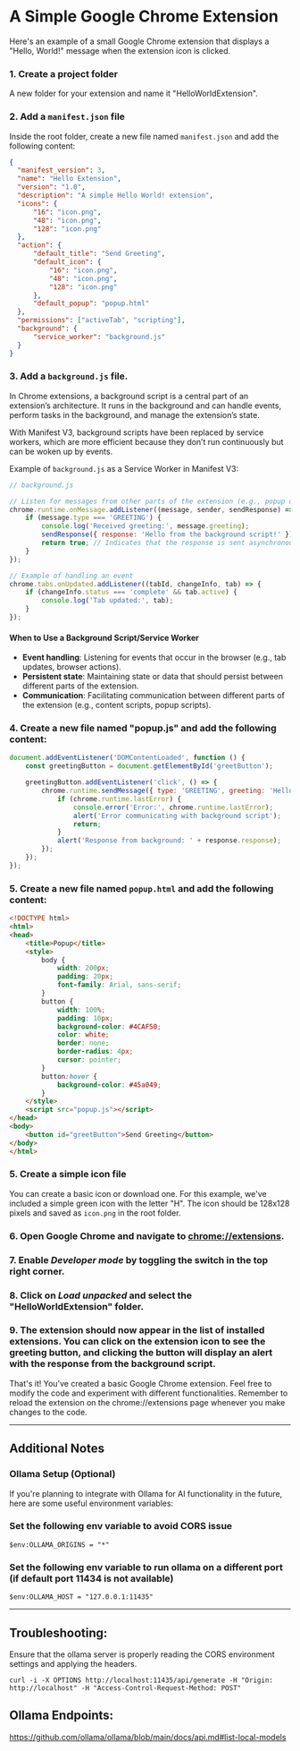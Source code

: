 # A Simple Google Chrome Extension

Here's an example of a small Google Chrome extension that displays a "Hello, World!" message when the extension icon is clicked.

### 1. Create a project folder

A new folder for your extension and name it "HelloWorldExtension".

### 2. Add a `manifest.json` file

Inside the root folder, create a new file named `manifest.json` and add the following content:

```json
{
  "manifest_version": 3,
  "name": "Hello Extension",
  "version": "1.0",
  "description": "A simple Hello World! extension",
  "icons": {
      "16": "icon.png",
      "48": "icon.png",
      "128": "icon.png"
  },
  "action": {
      "default_title": "Send Greeting",
      "default_icon": {
          "16": "icon.png",
          "48": "icon.png",
          "128": "icon.png"
      },
      "default_popup": "popup.html"
  },
  "permissions": ["activeTab", "scripting"],
  "background": {
      "service_worker": "background.js"
  }
}

```
### 3. Add a `background.js` file.
In Chrome extensions, a background script is a central part of an extension’s architecture. It runs in the background and can handle events, perform tasks in the background, and manage the extension’s state.

With Manifest V3, background scripts have been replaced by service workers, which are more efficient because they don’t run continuously but can be woken up by events.

Example of `background.js` as a Service Worker in Manifest V3:

```javascript
// background.js

// Listen for messages from other parts of the extension (e.g., popup or content scripts)
chrome.runtime.onMessage.addListener((message, sender, sendResponse) => {
    if (message.type === 'GREETING') {        
        console.log('Received greeting:', message.greeting);
        sendResponse({ response: 'Hello from the background script!' });
        return true; // Indicates that the response is sent asynchronously
    }
});

// Example of handling an event
chrome.tabs.onUpdated.addListener((tabId, changeInfo, tab) => {
    if (changeInfo.status === 'complete' && tab.active) {
        console.log('Tab updated:', tab);
    }
});

```
#### When to Use a Background Script/Service Worker
- **Event handling**: Listening for events that occur in the browser (e.g., tab updates, browser actions).
- **Persistent state**: Maintaining state or data that should persist between different parts of the extension.
- **Communication**: Facilitating communication between different parts of the extension (e.g., content scripts, popup scripts).

### 4. Create a new file named "popup.js" and add the following content:

```javascript
document.addEventListener('DOMContentLoaded', function () {
    const greetingButton = document.getElementById('greetButton');

    greetingButton.addEventListener('click', () => {
        chrome.runtime.sendMessage({ type: 'GREETING', greeting: 'Hello, background!' }, (response) => {
            if (chrome.runtime.lastError) {
                console.error('Error:', chrome.runtime.lastError);
                alert('Error communicating with background script');
                return;
            }
            alert('Response from background: ' + response.response);
        });
    });
});

```

### 5. Create a new file named `popup.html` and add the following content:

```html
<!DOCTYPE html>
<html>
<head>
    <title>Popup</title>
    <style>
        body {
            width: 200px;
            padding: 20px;
            font-family: Arial, sans-serif;
        }
        button {
            width: 100%;
            padding: 10px;
            background-color: #4CAF50;
            color: white;
            border: none;
            border-radius: 4px;
            cursor: pointer;
        }
        button:hover {
            background-color: #45a049;
        }
    </style>
    <script src="popup.js"></script>
</head>
<body>
    <button id="greetButton">Send Greeting</button>
</body>
</html>

```

### 5. Create a simple icon file

You can create a basic icon or download one. For this example, we've included a simple green icon with the letter "H". The icon should be 128x128 pixels and saved as `icon.png` in the root folder.

### 6. Open Google Chrome and navigate to [chrome://extensions](chrome://extensions/).

### 7. Enable _Developer mode_ by toggling the switch in the top right corner.

### 8. Click on _Load unpacked_ and select the "HelloWorldExtension" folder.

### 9. The extension should now appear in the list of installed extensions. You can click on the extension icon to see the greeting button, and clicking the button will display an alert with the response from the background script.

That's it! You've created a basic Google Chrome extension. Feel free to modify the code and experiment with different functionalities. Remember to reload the extension on the chrome://extensions page whenever you make changes to the code.

---

## Additional Notes

### Ollama Setup (Optional)

If you're planning to integrate with Ollama for AI functionality in the future, here are some useful environment variables:

### Set the following env variable to avoid CORS issue

    $env:OLLAMA_ORIGINS = "*"  

### Set the following env variable to run ollama on a different port (if default port 11434 is not available)

    $env:OLLAMA_HOST = "127.0.0.1:11435" 

---

## Troubleshooting:
Ensure that the ollama server is properly reading the CORS environment settings and applying the headers.

    curl -i -X OPTIONS http://localhost:11435/api/generate -H "Origin: http://localhost" -H "Access-Control-Request-Method: POST"

## Ollama Endpoints:
https://github.com/ollama/ollama/blob/main/docs/api.md#list-local-models
